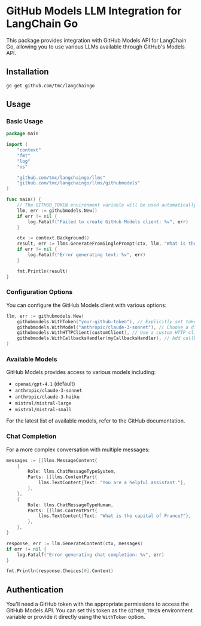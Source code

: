 # GitHub Models LLM Integration for LangChain Go

This package provides integration with GitHub Models API for LangChain Go, allowing you to use various LLMs available through GitHub's Models API.

## Installation

```bash
go get github.com/tmc/langchaingo
```

## Usage

### Basic Usage

```go
package main

import (
	"context"
	"fmt"
	"log"
	"os"

	"github.com/tmc/langchaingo/llms"
	"github.com/tmc/langchaingo/llms/githubmodels"
)

func main() {
	// The GITHUB_TOKEN environment variable will be used automatically if not provided
	llm, err := githubmodels.New()
	if err != nil {
		log.Fatalf("Failed to create GitHub Models client: %v", err)
	}

	ctx := context.Background()
	result, err := llms.GenerateFromSinglePrompt(ctx, llm, "What is the capital of France?")
	if err != nil {
		log.Fatalf("Error generating text: %v", err)
	}

	fmt.Println(result)
}
```

### Configuration Options

You can configure the GitHub Models client with various options:

```go
llm, err := githubmodels.New(
    githubmodels.WithToken("your-github-token"), // Explicitly set token instead of using env var
    githubmodels.WithModel("anthropic/claude-3-sonnet"), // Choose a different model
    githubmodels.WithHTTPClient(customClient), // Use a custom HTTP client
    githubmodels.WithCallbacksHandler(myCallbacksHandler), // Add callbacks
)
```

### Available Models

GitHub Models provides access to various models including:

- `openai/gpt-4.1` (default)
- `anthropic/claude-3-sonnet`
- `anthropic/claude-3-haiku`
- `mistral/mistral-large`
- `mistral/mistral-small`

For the latest list of available models, refer to the GitHub documentation.

### Chat Completion

For a more complex conversation with multiple messages:

```go
messages := []llms.MessageContent{
    {
        Role: llms.ChatMessageTypeSystem,
        Parts: []llms.ContentPart{
            llms.TextContent{Text: "You are a helpful assistant."},
        },
    },
    {
        Role: llms.ChatMessageTypeHuman,
        Parts: []llms.ContentPart{
            llms.TextContent{Text: "What is the capital of France?"},
        },
    },
}

response, err := llm.GenerateContent(ctx, messages)
if err != nil {
    log.Fatalf("Error generating chat completion: %v", err)
}

fmt.Println(response.Choices[0].Content)
```

## Authentication

You'll need a GitHub token with the appropriate permissions to access the GitHub Models API. You can set this token as the `GITHUB_TOKEN` environment variable or provide it directly using the `WithToken` option.
